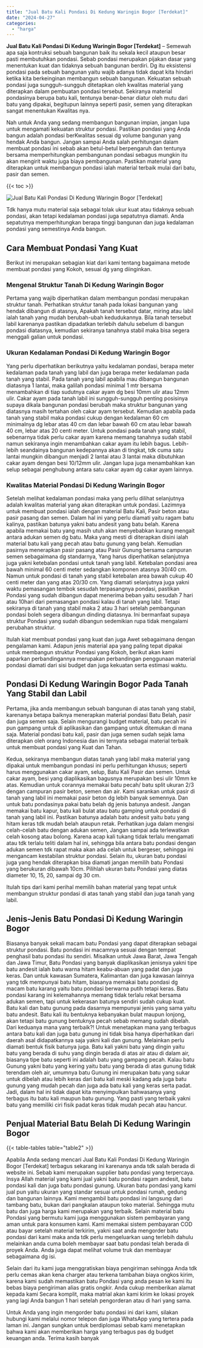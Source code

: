```yaml
---
title: "Jual Batu Kali Pondasi Di Kedung Waringin Bogor [Terdekat]"
date: "2024-04-27"
categories: 
  - "harga"
---
```


**Jual Batu Kali Pondasi Di Kedung Waringin Bogor \[Terdekat\]** – Semewah apa saja kontruksi sebuah bangunan baik itu sekala kecil ataupun besar pasti membutuhkan pondasi. Sebab pondasi merupakan pijakan dasar yang menentukan kuat dan tidaknya sebuah bangunan berdiri. Dg itu eksistensi pondasi pada sebuah bangunan yaitu wajib adanya tidak dapat kita hindari ketika kita berkeinginan membangun sebuah bangunan. Kekuatan sebuah pondasi juga sungguh-sungguh ditetapkan oleh kwalitas material yang diterapkan dalam pembuatan pondasi tersebut. Sekiranya material pondasinya berupa batu kali, tentunya benar-benar diatur oleh mutu dari batu yang dipakai, begitupun lainnya seperti pasir, semen yang diterapkan sangat menentukan Kwalitas nya.

Nah untuk Anda yang sedang membangun bangunan impian, jangan lupa untuk mengamati kekuatan struktur pondasi. Pastikan pondasi yang Anda bangun adalah pondasi berKwalitas sesuai dg volume bangunan yang hendak Anda bangun. Jangan sampai Anda salah perhitungan dalam membuat pondasi ini sebab akan betul-betul berpengaruh dan tentunya bersama memperhitungkan pembangunan pondasi sebagus mungkin itu akan mengirit waktu juga biaya pembangunan. Pastikan material yang diterapkan untuk membangun pondasi ialah material terbaik mulai dari batu, pasir dan semen.

{{< toc >}}

![Jual Batu Kali Pondasi Di Kedung Waringin Bogor [Terdekat]](/images/jual-batu-kali-35.png)

Tdk hanya mutu material saja sebagai tolak ukur kuat atau tidaknya sebuah pondasi, akan tetapi kedalaman pondasi juga sepatutnya diamati. Anda sepatutnya memperhitungkan berapa tinggi bangunan dan juga kedalaman pondasi yang semestinya Anda bangun.

## Cara Membuat Pondasi Yang Kuat

Berikut ini merupakan sebagian kiat dari kami tentang bagaimana metode membuat pondasi yang Kokoh, sesuai dg yang diinginkan.

### Mengenal Struktur Tanah Di Kedung Waringin Bogor

Pertama yang wajib diperhatikan dalam membangun pondasi merupakan struktur tanah. Perhatikan struktur tanah pada lokasi bangunan yang hendak dibangun di atasnya, Apakah tanah tersebut datar, miring atau labil ialah tanah yang mudah berubah-ubah kedudukannya. Bila tanah tersebut labil karenanya pastikan dipadatkan terlebih dahulu sebelum di bangun pondasi diatasnya, kemudian sekiranya tanahnya stabil maka bisa segera menggali galian untuk pondasi.

### Ukuran Kedalaman Pondasi Di Kedung Waringin Bogor

Yang perlu diperhatikan berikutnya yaitu kedalaman pondasi, berapa meter kedalaman pada tanah yang labil dan juga berapa meter kedalaman pada tanah yang stabil. Pada tanah yang labil apabila mau dibangun bangunan diatasnya 1 lantai, maka galilah pondasi minimal 1 mtr bersama menambahkan di tiap sudutnya cakar ayam dg besi 10mm ulir atau 12mm ulir. Cakar ayam pada tanah labil ini sungguh-sungguh penting posisinya supaya dikala bangunan pondasi berubah maka struktur bangunan yang diatasnya masih tertahan oleh cakar ayam tersebut. Kemudian apabila pada tanah yang stabil maka pondasi cukup dengan kedalaman 60 cm minimalnya dg lebar atas 40 cm dan lebar bawah 60 cm atau lebar bawah 40 cm, lebar atas 20 centi meter. Untuk pondasi pada tanah yang stabil, sebenarnya tidak perlu cakar ayam karena memang tanahnya sudah stabil namun sekiranya ingin menambahkan cakar ayam itu lebih bagus. Lebih-lebih seandainya bangunan kedepannya akan di tingkat, tdk cuma satu lantai mungkin dibangun menjadi 2 lantai atau 3 lantai maka dibutuhkan cakar ayam dengan besi 10/12mm ulir. Jangan lupa juga menambahkan kan selup sebagai penghubung antara satu cakar ayam dg cakar ayam lainnya.

### Kwalitas Material Pondasi Di Kedung Waringin Bogor

Setelah melihat kedalaman pondasi maka yang perlu dilihat selanjutnya adalah kwalitas material yang akan diterapkan untuk pondasi. Lazimnya untuk membuat pondasi ialah dengan material Batu Kali, Pasir beton atau pasir pasang dan semen. Dalam hal ini yang perlu diamati yaitu ragam batu kalinya, pastikan batunya yakni batu andesit yang batu belah. Karena apabila memakai batu yang masih utuh akan menyebabkan kurang mengait antara adukan semen dg batu. Maka yang mesti di diterapkan disini ialah material batu kali yang pecah atau batu gunung yang belah. Kemudian pasirnya menerapkan pasir pasang atau Pasir Gunung bersama campuran semen sebagaimana dg standarnya, Yang harus diperhatikan selanjutnya juga yakni ketebalan pondasi untuk tanah yang labil. Ketebalan pondasi area bawah minimal 60 centi meter sedangkan komponen atasnya 30/40 cm. Namun untuk pondasi di tanah yang stabil ketebalan area bawah cukup 40 centi meter dan yang atas 20/30 cm. Yang diamati selanjutnya juga yakni waktu pemasangan tembok sesudah terpasangnya pondasi, pastikan Pondasi yang sudah dibangun dapat menerima beban yaitu sesudah 7 hari atau 10hari dari pemasangan pondasi kalau di tanah yang labil. Tetapi sekiranya di tanah yang stabil maka 2 atau 3 hari setelah pembangunan pondasi boleh segera dibangun dinding diatasnya. Ini bermanfaat supaya struktur Pondasi yang sudah dibangun sedemikian rupa tidak mengalami perubahan struktur.

Itulah kiat membuat pondasi yang kuat dan juga Awet sebagaimana dengan pengalaman kami. Adapun jenis material apa yang paling tepat dipakai untuk membangun struktur Pondasi yang Kokoh, berikut akan kami paparkan perbandingannya merupakan perbandingan penggunaan material pondasi diamati dari sisi budget dan juga kekuatan serta estimasi waktu.

## Pondasi Di Kedung Waringin Bogor Pada Tanah Yang Stabil dan Labil

Pertama, jika anda membangun sebuah bangunan di atas tanah yang stabil, karenanya betapa baiknya menerapkan material pondasi Batu Belah, pasir dan juga semen saja. Selain mengurangi budget material, batu pecah ini pun gampang untuk di aplikasikan dan gampang untuk ditemukan di mana saja. Material pondasi batu kali, pasir dan juga semen sudah sejak lama diterapkan oleh orang Indonesia dan ini ternyata sebagai material terbaik untuk membuat pondasi yang Kuat dan Tahan.

Kedua, sekiranya membangun diatas tanah yang labil maka material yang dipakai untuk membangun pondasi ini perlu perhitungan khusus; seperti harus menggunakan cakar ayam, selup, Batu Kali Pasir dan semen. Untuk cakar ayam, besi yang diaplikasikan bagusnya merupakan besi ulir 10mm ke atas. Kemudian untuk corannya memakai batu pecah/ batu split ukuran 2/3 dengan campuran pasir beton, semen dan air. Kami sarankan untuk pasir di tanah yang labil ini memakai pasir beton dg lebih banyak semennya. Dan untuk batu pondasinya pakai batu belah dg jenis batunya andesit. Jangan memakai batu kapur, batu kali bulat atau batu gamping untuk pondasi di tanah yang labil ini. Pastikan batunya adalah batu andesit yaitu batu yang hitam keras tdk mudah belah ataupun retak. Perhatikan juga dalam mengisi celah-celah batu dengan adukan semen, Jangan sampai ada terlewatkan celah kosong atau bolong. Karena acap kali tukang tidak terlalu mengamati atau tdk terlalu teliti dalam hal ini, sehingga bila antara batu pondasi dengan adukan semen tdk rapat maka akan ada celah untuk bergeser, sehingga ini mengancam kestabilan struktur pondasi. Selain itu, ukuran batu pondasi juga yang hendak diterapkan bisa diamati jangan memilih batu Pondasi yang berukuran dibawah 10cm. Pilihlah ukuran batu Pondasi yang diatas diameter 10, 15, 20, sampai dg 30 cm.

Itulah tips dari kami perihal memilih bahan material yang tepat untuk membangun struktur pondasi di atas tanah yang stabil dan juga tanah yang labil.

## Jenis-Jenis Batu Pondasi Di Kedung Waringin Bogor

Biasanya banyak sekali macam batu Pondasi yang dapat diterapkan sebagai struktur pondasi. Batu pondasi ini macamnya sesuai dengan tempat penghasil batu pondasi itu sendiri. Misalkan untuk Jawa Barat, Jawa Tengah dan Jawa Timur, Batu Pondasi yang banyak diaplikasikan jenisnya yakni tipe batu andesit ialah batu warna hitam keabu-abuan yang padat dan juga keras. Dan untuk kawasan Sumatera, Kalimantan dan juga kawasan lainnya yang tdk mempunyai batu hitam, biasanya memakai batu pondasi dg macam batu karang yaitu batu pondasi berwarna putih tetapi keras. Batu pondasi karang ini kelemahannya memang tidak terlalu rekat bersama adukan semen, tapi untuk kekerasan batunya sendiri sudah cukup kuat. Batu kali dan batu gunung pada dasarnya mempunyai jenis yang sama yaitu batu andesit. Batu kali itu bentuknya kebanyakan bulat maupun lonjong, akan tetapi batu gunung bentuknya pecah sebab memang sudah dibelah. Dari keduanya mana yang terbaik?! Untuk menetapkan mana yang terbagus antara batu kali dan juga batu gunung ini tidak bisa hanya diperhatikan dari daerah asal didapatkannya saja yakni kali dan gunung. Melainkan perlu diamati bentuk fisik batunya juga. Batu kali yakni batu yang dingin yaitu batu yang berada di suhu yang dingin berada di atas air atau di dalam air, biasanya tipe batu seperti ini adalah batu yang gampang pecah. Kalau batu Gunung yakni batu yang kering yaitu batu yang berada di atas gunung tidak terendam oleh air, umumnya batu Gunung ini merupakan batu yang sukar untuk dibelah atau lebih keras dari batu kali meski kadang ada juga batu gunung yang mudah pecah dan juga ada batu kali yang keras serta padat. Jadi, dalam hal ini tidak dapat kita menyimpulkan bahwasanya yang terbagus itu batu kali maupun batu gunung. Yang pasti yang terbaik yakni batu yang memiliki ciri fisik padat keras tidak mudah pecah atau hancur.

## Penjual Material Batu Belah Di Kedung Waringin Bogor

{{< table-tables table="table2" >}}

Apabila Anda sedang mencari Jual Batu Kali Pondasi Di Kedung Waringin Bogor \[Terdekat\] terbagus sekarang ini karenanya anda tdk salah berada di website ini. Sebab kami merupakan supplier batu pondasi yang terpercaya. Insya Allah material yang kami jual yakni batu pondasi ragam andesit, batu pondasi kali dan juga batu pondasi gunung. Ukuran batu pondasi yang kami jual pun yaitu ukuran yang standar sesuai untuk pondasi rumah, gedung dan bangunan lainnya. Kami mengambil batu pondasi ini langsung dari tambang batu, bukan dari pangkalan ataupun toko material. Sehingga mutu batu dan juga harga kami merupakan yang terbaik. Selain material batu Pondasi yang bermutu kami juga menggunakan sistem pembayaran yang aman untuk para konsumen kami. Kami memakai sistem pembayaran COD atau bayar setelah material terkirim, yakni saat anda mengorder batu pondasi dari kami maka anda tdk perlu mengeluarkan uang terlebih dahulu melainkan anda cuma boleh membayar saat batu pondasi telah berada di proyek Anda. Anda juga dapat melihat volume truk dan membayar sebagaimana dg isi.

Selain dari itu kami juga menggratiskan biaya pengiriman sehingga Anda tdk perlu cemas akan kena charger atau terkena tambahan biaya ongkos kirim, karena kami sudah memastikan batu Pondasi yang anda pesan ke kami itu bebas biaya pengiriman alias gratis ongkir. Anda cukup memberikan alamat kepada kami Secara komplit, maka matrial akan kami kirim ke lokasi proyek yang lagi Anda bangun 1 hari setelah pengorderan atau di hari yang sama.

Untuk Anda yang ingin mengorder batu pondasi ini dari kami, silakan hubungi kami melalui nomor telepon dan juga WhatsApp yang tertera pada laman ini. Jangan sungkan untuk berdiplomasi sebab kami menetapkan bahwa kami akan memberikan harga yang terbagus pas dg budget keuangan anda. Terima kasih banyak
